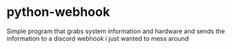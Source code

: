 
# python-webhook
Simple program that grabs system information and hardware and sends the information to a discord webhook
i just wanted to mess around 
